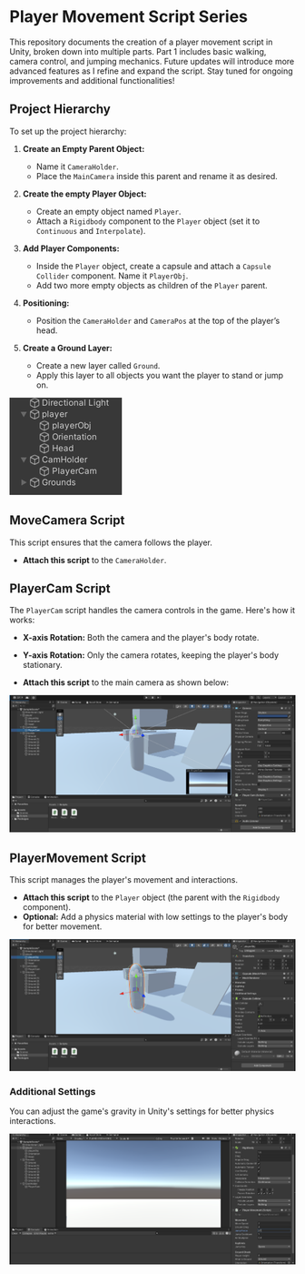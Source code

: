 # Player Movement Script Series

This repository documents the creation of a player movement script in Unity, broken down into multiple parts. Part 1 includes basic walking, camera control, and jumping mechanics. Future updates will introduce more advanced features as I refine and expand the script. Stay tuned for ongoing improvements and additional functionalities!

## Project Hierarchy

To set up the project hierarchy:

1. **Create an Empty Parent Object:**
   - Name it `CameraHolder`.
   - Place the `MainCamera` inside this parent and rename it as desired.

2. **Create the empty Player Object:**
   - Create an empty object named `Player`.
   - Attach a `Rigidbody` component to the `Player` object (set it to `Continuous` and `Interpolate`).

3. **Add Player Components:**
   - Inside the `Player` object, create a capsule and attach a `Capsule Collider` component. Name it `PlayerObj`.
   - Add two more empty objects as children of the `Player` parent.

4. **Positioning:**
   - Position the `CameraHolder` and `CameraPos` at the top of the player’s head.

5. **Create a Ground Layer:**
   - Create a new layer called `Ground`.
   - Apply this layer to all objects you want the player to stand or jump on.

![Project Hierarchy](ImagesForReadME/Hierarchy.png)

## MoveCamera Script

This script ensures that the camera follows the player.

- **Attach this script** to the `CameraHolder`.

## PlayerCam Script

The `PlayerCam` script handles the camera controls in the game. Here's how it works:

- **X-axis Rotation:** Both the camera and the player's body rotate.
- **Y-axis Rotation:** Only the camera rotates, keeping the player's body stationary.

- **Attach this script** to the main camera as shown below:

![Main Camera Inspector](ImagesForReadME/MainCameraInspector.png)

## PlayerMovement Script

This script manages the player's movement and interactions.

- **Attach this script** to the `Player` object (the parent with the `Rigidbody` component).
- **Optional:** Add a physics material with low settings to the player's body for better movement.

![Capsule Inspector](ImagesForReadME/CapsuleInspector.png)

### Additional Settings

You can adjust the game's gravity in Unity's settings for better physics interactions.

![Player with Script](ImagesForReadME/PlayerWithScript.png)
